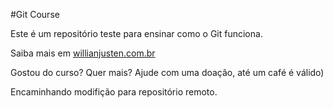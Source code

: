 #Git Course

Este é um repositório teste para ensinar como o Git funciona.

Saiba mais em [willianjusten.com.br](http://willianjusten.com.br)


Gostou do curso? Quer mais? Ajude com uma doação, até um café é válido)

Encaminhando modifição para repositório remoto.

